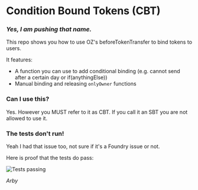 # Condition Bound Tokens (CBT)
### *Yes, I am pushing that name.*

This repo shows you how to use OZ's beforeTokenTransfer to bind tokens to users.

It features:

- A function you can use to add conditional binding (e.g. cannot send after a certain day or if(anythingElse))
- Manual binding and releasing `onlyOwner` functions

### Can I use this?

Yes. However you MUST refer to it as CBT. If you call it an SBT you are not allowed to use it.

### The tests don't run!

Yeah I had that issue too, not sure if it's a Foundry issue or not. 

Here is proof that the tests do pass:

<img src="/assets/tests_do_pass.png" alt="Tests passing" />

_Arby_
